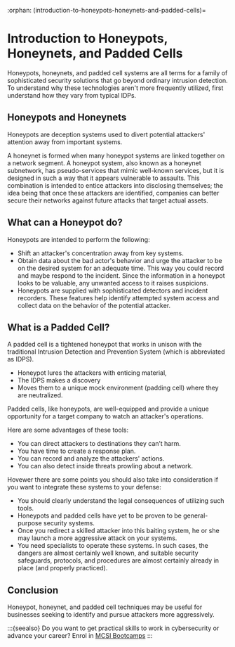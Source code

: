 :orphan:
(introduction-to-honeypots-honeynets-and-padded-cells)=

# Introduction to Honeypots, Honeynets, and Padded Cells

Honeypots, honeynets, and padded cell systems are all terms for a family of sophisticated security solutions that go beyond ordinary intrusion detection. To understand why these technologies aren't more frequently utilized, first understand how they vary from typical IDPs.

## Honeypots and Honeynets

Honeypots are deception systems used to divert potential attackers' attention away from important systems.

A honeynet is formed when many honeypot systems are linked together on a network segment. A honeypot system, also known as a honeynet subnetwork, has pseudo-services that mimic well-known services, but it is designed in such a way that it appears vulnerable to assaults. This combination is intended to entice attackers into disclosing themselves; the idea being that once these attackers are identified, companies can better secure their networks against future attacks that target actual assets.

## What can a Honeypot do?

Honeypots are intended to perform the following:

- Shift an attacker's concentration away from key systems.
- Obtain data about the bad actor's behavior and urge the attacker to be on the desired system for an adequate time. This way you could record and maybe respond to the incident. Since the information in a honeypot looks to be valuable, any unwanted access to it raises suspicions.
- Honeypots are supplied with sophisticated detectors and incident recorders. These features help identify attempted system access and collect data on the behavior of the potential attacker.

## What is a Padded Cell?

A padded cell is a tightened honeypot that works in unison with the traditional Intrusion Detection and Prevention System (which is abbreviated as IDPS).

- Honeypot lures the attackers with enticing material,
- The IDPS makes a discovery
- Moves them to a unique mock environment (padding cell) where they are neutralized.

Padded cells, like honeypots, are well-equipped and provide a unique opportunity for a target company to watch an attacker's operations.

Here are some advantages of these tools:

- You can direct attackers to destinations they can’t harm.
- You have time to create a response plan.
- You can record and analyze the attackers' actions.
- You can also detect inside threats prowling about a network.

Hovewer there are some points you should also take into consideration if you want to integrate these systems to your defense:

- You should clearly understand the legal consequences of utilizing such tools.
- Honeypots and padded cells have yet to be proven to be general-purpose security systems.
- Once you redirect a skilled attacker into this baiting system, he or she may launch a more aggressive attack on your systems.
- You need specialists to operate these systems. In such cases, the dangers are almost certainly well known, and suitable security safeguards, protocols, and procedures are almost certainly already in place (and properly practiced).

## Conclusion

Honeypot, honeynet, and padded cell techniques may be useful for businesses seeking to identify and pursue attackers more aggressively.

:::{seealso}
Do you want to get practical skills to work in cybersecurity or advance your career? Enrol in [MCSI Bootcamps](https://www.mosse-institute.com/bootcamps.html)
:::
